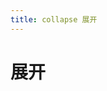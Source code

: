 ```yaml
---
title: collapse 展开
---
```


# 展开

<ClientOnly>
  <collapse-demo-1></collapse-demo-1>
  <collapse-demo-2></collapse-demo-2>
  </ClientOnly>
